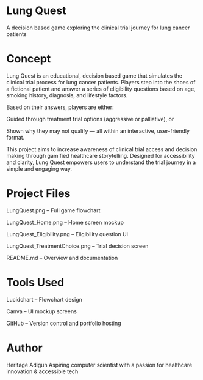 # Lung Quest
A decision based game exploring the clinical trial journey for lung cancer patients

# Concept
Lung Quest is an educational, decision based game that simulates the clinical trial process for lung cancer patients. Players step into the shoes of a fictional patient and answer a series of eligibility questions based on age, smoking history, diagnosis, and lifestyle factors.

Based on their answers, players are either:

Guided through treatment trial options (aggressive or palliative), or

Shown why they may not qualify — all within an interactive, user-friendly format.

This project aims to increase awareness of clinical trial access and decision making through gamified healthcare storytelling. Designed for accessibility and clarity, Lung Quest empowers users to understand the trial journey in a simple and engaging way.

# Project Files
LungQuest.png – Full game flowchart

LungQuest_Home.png – Home screen mockup

LungQuest_Eligibility.png – Eligibility question UI

LungQuest_TreatmentChoice.png – Trial decision screen

README.md – Overview and documentation

# Tools Used
Lucidchart – Flowchart design

Canva – UI mockup screens

GitHub – Version control and portfolio hosting

# Author
Heritage Adigun
Aspiring computer scientist with a passion for healthcare innovation & accessible tech


